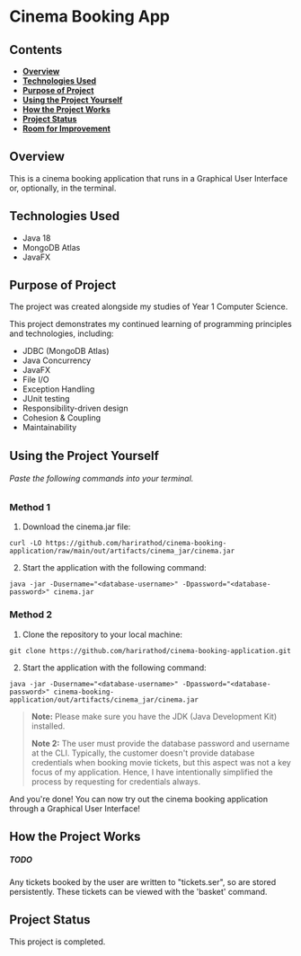 # Cinema Booking App

## Contents
- **[Overview](#overview)**
- **[Technologies Used](#technologies-used)**
- **[Purpose of Project](#purpose-of-project)**
- **[Using the Project Yourself](#using-the-project-yourself)**
- **[How the Project Works](#how-the-project-works)**
- **[Project Status](#project-status)**
- **[Room for Improvement](#room-for-improvement)**
## Overview

This is a cinema booking application that runs in a Graphical User Interface or, optionally, in the terminal.

## Technologies Used
- Java 18
- MongoDB Atlas
- JavaFX

## Purpose of Project

The project was created alongside my studies of Year 1 Computer Science.

This project demonstrates my continued learning of programming principles and technologies, including:
- JDBC (MongoDB Atlas)
- Java Concurrency
- JavaFX
- File I/O
- Exception Handling
- JUnit testing
- Responsibility-driven design
- Cohesion & Coupling
- Maintainability

## Using the Project Yourself

###### _Paste the following commands into your terminal._

### Method 1
1. Download the cinema.jar file:
```
curl -LO https://github.com/harirathod/cinema-booking-application/raw/main/out/artifacts/cinema_jar/cinema.jar
```

2. Start the application with the following command:
```
java -jar -Dusername="<database-username>" -Dpassword="<database-password>" cinema.jar
```

### Method 2
1. Clone the repository to your local machine:
```
git clone https://github.com/harirathod/cinema-booking-application.git
```

2. Start the application with the following command:
```
java -jar -Dusername="<database-username>" -Dpassword="<database-password>" cinema-booking-application/out/artifacts/cinema_jar/cinema.jar
```


> **Note:** Please make sure you have the JDK (Java Development Kit) installed.
>  
> **Note 2:** The user must provide the database password and username at the CLI. Typically, the customer doesn't provide database credentials when booking movie tickets, but this aspect was not a key focus of my application. Hence, I have intentionally simplified the process by requesting for credentials always.

And you're done! You can now try out the cinema booking application through a Graphical User Interface!

## How the Project Works
##### TODO
Any tickets booked by the user are written to "tickets.ser", so are stored persistently. These tickets can be viewed with the 'basket' command. 

## Project Status

This project is completed.
